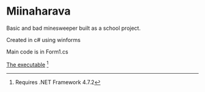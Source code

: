 # Miinaharava
Basic and bad minesweeper built as a school project.

Created in c# using winforms

Main code is in Form1.cs

[The executable](https://github.com/SteamFindu/Miinaharava/releases/tag/1.0) [^1]
[^1]: Requires .NET Framework 4.7.2
